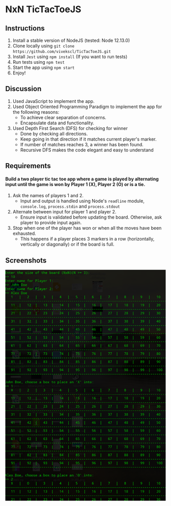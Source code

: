 # NxN TicTacToeJS

## Instructions
1. Install a stable version of NodeJS (tested: Node 12.13.0)
2. Clone locally using
   `git clone https://github.com/vivekscl/TicTacToeJS.git`
3. Install `Jest` using `npm install` (If you want to run tests)
4. Run tests using `npm test`
5. Start the app using `npm start`
6. Enjoy!

## Discussion
1. Used JavaScript to implement the app.
2. Used Object Oriented Programming Paradigm to implement the app for the following reasons:
    * To achieve clear separation of concerns.
    * Encapsulate data and functionality.
3. Used Depth First Search (DFS) for checking for winner
    * Done by checking all directions.
    * Keep going in that direction if it matches current player's marker.
    * If number of matches reaches 3, a winner has been found.
    * Recursive DFS makes the code elegant and easy to understand

## Requirements
#### Build a two player tic tac toe app where a game is played by alternating input until the game is won by Player 1 (X), Player 2 (O) or is a tie.
1. Ask the names of players 1 and 2.
    * Input and output is handled using Node's `readline` module, `console.log`, `process.stdin` and `process.stdout` 
2. Alternate between input for player 1 and player 2.
    * Ensure input is validated before updating the board. Otherwise, ask player to provide input again.
3. Stop when one of the player has won or when all the moves have been exhausted.
    * This happens if a player places 3 markers in a row (horizontally, vertically or diagonally) or if the board is full.

## Screenshots
![screenshot](./screenshots/NxNTicTacToeGameplay.png)
